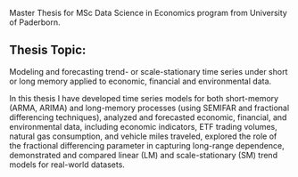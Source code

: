 Master Thesis for MSc Data Science in Economics program from University of Paderborn.

## Thesis Topic:
Modeling and forecasting trend- or scale-stationary time series under short or long memory applied to economic, financial and environmental data.


In this thesis I have developed time series models for both short-memory (ARMA, ARIMA) and long-memory processes (using SEMIFAR and fractional differencing techniques), analyzed and forecasted economic, financial, and environmental data, including economic indicators, ETF trading volumes, natural gas consumption, and vehicle miles traveled, explored the role of the fractional differencing parameter in capturing long-range dependence, demonstrated and compared linear (LM) and scale-stationary (SM) trend models for real-world datasets.
